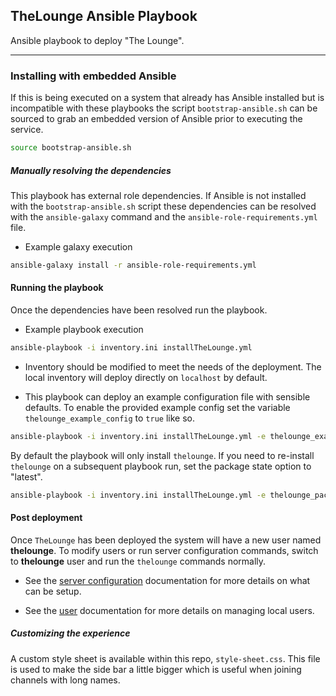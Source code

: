 ## TheLounge Ansible Playbook  

Ansible playbook to deploy "The Lounge".

----

### Installing with embedded Ansible

If this is being executed on a system that already has Ansible installed but is
incompatible with these playbooks the script `bootstrap-ansible.sh` can be
sourced to grab an embedded version of Ansible prior to executing the service.

``` bash
source bootstrap-ansible.sh
```

##### Manually resolving the dependencies

This playbook has external role dependencies. If Ansible is not installed with
the `bootstrap-ansible.sh` script these dependencies can be resolved with the
``ansible-galaxy`` command and the ``ansible-role-requirements.yml`` file.

* Example galaxy execution

``` bash
ansible-galaxy install -r ansible-role-requirements.yml
```

#### Running the playbook

Once the dependencies have been resolved run the playbook.

* Example playbook execution

``` bash
ansible-playbook -i inventory.ini installTheLounge.yml
```

* Inventory should be modified to meet the needs of the deployment. The local
inventory will deploy directly on `localhost` by default.

* This playbook can deploy an example configuration file with sensible defaults.
To enable the provided example config set the variable
`thelounge_example_config` to `true` like so.

``` bash
ansible-playbook -i inventory.ini installTheLounge.yml -e thelounge_example_config=yes
```

By default the playbook will only install `thelounge`. If you need to re-install
`thelounge` on a subsequent playbook run, set the package state option to
"latest".

``` bash
ansible-playbook -i inventory.ini installTheLounge.yml -e thelounge_package_state=latest
```

#### Post deployment

Once `TheLounge` has been deployed the system will have a new user named
**thelounge**. To modify users or run server configuration commands, switch to
**thelounge** user and run the `thelounge` commands normally.

* See the
[server configuration](https://thelounge.chat/docs/server/configuration.html)
documentation for more details on what can be setup.

* See the [user](https://thelounge.chat/docs/server/users.html) documentation for
more details on managing local users.

##### Customizing the experience

A custom style sheet is available within this repo, `style-sheet.css`. This file
is used to make the side bar a little bigger which is useful when joining
channels with long names.
